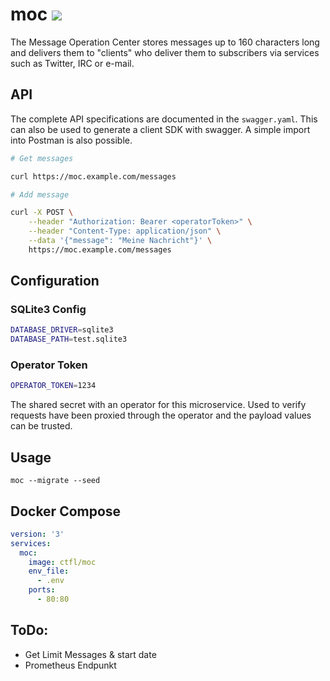 # moc [![](https://images.microbadger.com/badges/image/ctfl/moc.svg)](https://hub.docker.com/r/ctfl/moc "DockerHub Image")

The Message Operation Center stores messages up to 160 characters long and delivers them to "clients" who deliver them to subscribers via services such as Twitter, IRC or e-mail.

## API

The complete API specifications are documented in the `swagger.yaml`. This can also be used to generate a client SDK with swagger. A simple import into Postman is also possible.

```bash
# Get messages

curl https://moc.example.com/messages
```

```bash
# Add message

curl -X POST \
	--header "Authorization: Bearer <operatorToken>" \
	--header "Content-Type: application/json" \
	--data '{"message": "Meine Nachricht"}' \
	https://moc.example.com/messages
```

## Configuration

### SQLite3 Config

```bash
DATABASE_DRIVER=sqlite3
DATABASE_PATH=test.sqlite3
```

### Operator Token

```bash
OPERATOR_TOKEN=1234
```

The shared secret with an operator for this microservice. Used to verify requests have been proxied through the operator and the payload values can be trusted.

## Usage

```
moc --migrate --seed
```

## Docker Compose

```yaml
version: '3'
services:
  moc:
    image: ctfl/moc
    env_file:
      - .env
    ports:
      - 80:80
```

## ToDo:

- Get Limit Messages & start date
- Prometheus Endpunkt
